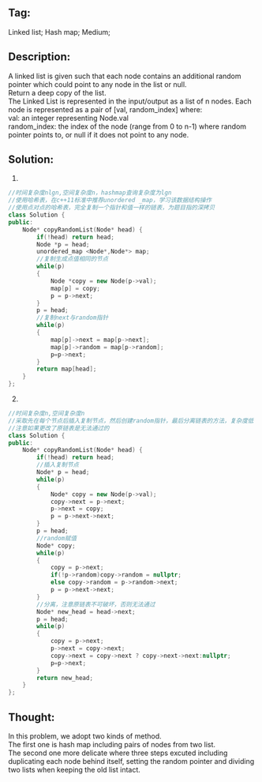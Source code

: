 ## Tag:
Linked list; Hash map; Medium;
## Description:
A linked list is given such that each node contains an additional random pointer which could point to any node in the list or null.
<br>
Return a deep copy of the list.
<br>
The Linked List is represented in the input/output as a list of n nodes. Each node is represented as a pair of [val, random_index] where:
<br>
val: an integer representing Node.val<br>
random_index: the index of the node (range from 0 to n-1) where random pointer points to, or null if it does not point to any node.
<br>

## Solution:
1.
```c++
//时间复杂度nlgn,空间复杂度n，hashmap查询复杂度为lgn
//使用哈希表，在c++11标准中推荐unordered _map，学习该数据结构操作
//使用点对点的哈希表，完全复制一个指针和值一样的链表，为题目指的深拷贝
class Solution {
public:
    Node* copyRandomList(Node* head) {
        if(!head) return head;
        Node *p = head;
        unordered_map <Node*,Node*> map;
        //复制生成点值相同的节点
        while(p)
        {
            Node *copy = new Node(p->val);
            map[p] = copy;
            p = p->next;
        }
        p = head;
        //复制next与random指针
        while(p)
        {
            map[p]->next = map[p->next];
            map[p]->random = map[p->random];
            p=p->next;
        }
        return map[head];
    }
};
```
2.
```C++
//时间复杂度n,空间复杂度n
//采取先在每个节点后插入复制节点，然后创建random指针，最后分离链表的方法，复杂度低
//注意如果更改了原链表是无法通过的
class Solution {
public:
    Node* copyRandomList(Node* head) {
        if(!head) return head;
        //插入复制节点
        Node* p = head;
        while(p)
        {
            Node* copy = new Node(p->val);
            copy->next = p->next;
            p->next = copy;
            p = p->next->next;
        }
        p = head;
        //random赋值
        Node* copy;
        while(p)
        {
            copy = p->next;
            if(!p->random)copy->random = nullptr;
            else copy->random = p->random->next;
            p = p->next->next;
        }
        //分离，注意原链表不可破坏，否则无法通过
        Node* new_head = head->next;
        p = head;
        while(p)
        {
            copy = p->next;
            p->next = copy->next;
            copy->next = copy->next ? copy->next->next:nullptr;
            p=p->next;
        }
        return new_head;
    }
};
```
## Thought:
In this problem, we adopt two kinds of method.<br> The first one is hash map including pairs of nodes from two list.<br>
The second one more delicate where three steps excuted including duplicating each node behind itself, setting the random pointer and dividing two lists when keeping the old list intact.

